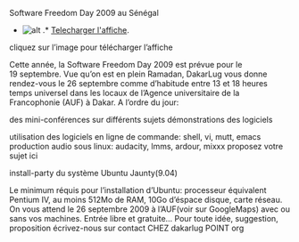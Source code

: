 
 Software Freedom Day 2009 au Sénégal
* ![alt](https://raw.github.com/Dakarlug/site-datas/master/datas/affiche-212x300.png "") .*  [Telecharger l'affiche](https://raw.github.com/Dakarlug/site-datas/master/datas/pdf "").
    
      
cliquez sur l’image pour télécharger l’affiche

Cette année, la Software Freedom Day 2009 est prévue pour le 19 septembre.
Vue qu’on est en plein Ramadan, DakarLug vous donne rendez-vous le 26 septembre comme d’habitude entre 13 et 18 heures temps universel dans les locaux de l’Agence universitaire de la Francophonie (AUF) à Dakar.
A l’ordre du jour:

des mini-conférences sur différents sujets démonstrations des logiciels

utilisation des logiciels en ligne de commande: shell, vi, mutt, emacs
production audio sous linux: audacity, lmms, ardour, mixxx
proposez votre sujet ici


install-party du système Ubuntu Jaunty(9.04)


Le minimum réquis pour l’installation d’Ubuntu: processeur équivalent Pentium IV, au moins 512Mo de RAM, 10Go d’éspace disque, carte réseau.
On vous attend le 26 septembre 2009 à l’AUF(voir sur GoogleMaps) avec ou sans vos machines.
Entrée libre et gratuite…
Pour toute idée, suggestion, proposition écrivez-nous sur contact CHEZ dakarlug POINT org
    
    
    



    



    



    



    



    



 
    
     